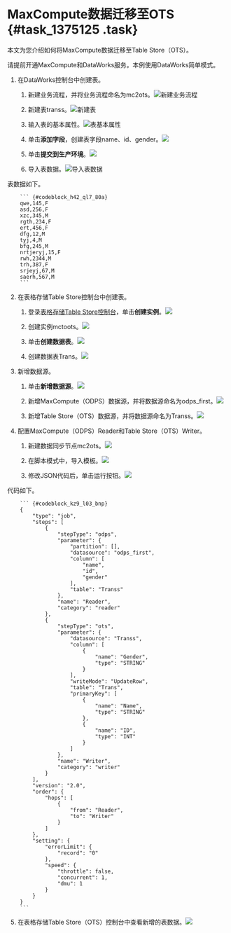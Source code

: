 # MaxCompute数据迁移至OTS {#task_1375125 .task}

本文为您介绍如何将MaxCompute数据迁移至Table Store（OTS）。

请提前开通MaxCompute和DataWorks服务。本例使用DataWorks简单模式。

1.  在DataWorks控制台中创建表。 
    1.  新建业务流程，并将业务流程命名为mc2ots。![新建业务流程](http://static-aliyun-doc.oss-cn-hangzhou.aliyuncs.com/assets/img/1095436/156440141053178_zh-CN.jpg)


    2.  新建表transs。![新建表](http://static-aliyun-doc.oss-cn-hangzhou.aliyuncs.com/assets/img/1095436/156440141153193_zh-CN.jpg)


    3.  输入表的基本属性。![表基本属性](http://static-aliyun-doc.oss-cn-hangzhou.aliyuncs.com/assets/img/1095436/156440141153197_zh-CN.jpg)


    4.  单击**添加字段**，创建表字段name、id、gender。![](http://static-aliyun-doc.oss-cn-hangzhou.aliyuncs.com/assets/img/1095436/156440141153695_zh-CN.jpg)


    5.  单击**提交​到生产环境**。![](http://static-aliyun-doc.oss-cn-hangzhou.aliyuncs.com/assets/img/1095436/156440141153765_zh-CN.jpg)


    6.  导入表数据。![导入表数据](http://static-aliyun-doc.oss-cn-hangzhou.aliyuncs.com/assets/img/1095436/156440141253347_zh-CN.jpg)

 表数据如下。

        ``` {#codeblock_h42_ql7_80a}
        qwe,145,F
        asd,256,F
        xzc,345,M
        rgth,234,F
        ert,456,F
        dfg,12,M
        tyj,4,M
        bfg,245,M
        nrtjeryj,15,F
        rwh,2344,M
        trh,387,F
        srjeyj,67,M
        saerh,567,M
        ```

2.  在表格存储Table Store控制台中创建表。 
    1.  登录[表格存储Table Store控制台](https://ots.console.aliyun.com/index)，单击**创建实例**。![](http://static-aliyun-doc.oss-cn-hangzhou.aliyuncs.com/assets/img/1095436/156440141253656_zh-CN.jpg)


    2.  创建实例mctoots。![](http://static-aliyun-doc.oss-cn-hangzhou.aliyuncs.com/assets/img/1095436/156440141253657_zh-CN.jpg)


    3.  单击**创建数据表**。![](http://static-aliyun-doc.oss-cn-hangzhou.aliyuncs.com/assets/img/1095436/156440141353661_zh-CN.jpg)


    4.  创建数据表Trans。![](http://static-aliyun-doc.oss-cn-hangzhou.aliyuncs.com/assets/img/1095436/156440141353698_zh-CN.jpg)


3.  新增数据源。 
    1.  单击**新增数据源**。![](http://static-aliyun-doc.oss-cn-hangzhou.aliyuncs.com/assets/img/1095436/156440141353716_zh-CN.jpg)


    2.  新增MaxCompute（ODPS）数据源，并将数据源命名为odps\_first。![](http://static-aliyun-doc.oss-cn-hangzhou.aliyuncs.com/assets/img/1095436/156440141453761_zh-CN.jpg)


    3.  新增Table Store（OTS）数据源，并将数据源命名为Transs。![](http://static-aliyun-doc.oss-cn-hangzhou.aliyuncs.com/assets/img/1095436/156440141453719_zh-CN.jpg)


4.  配置MaxCompute（ODPS）Reader和Table Store（OTS）Writer。 
    1.  新建数据同步节点mc2ots。![](http://static-aliyun-doc.oss-cn-hangzhou.aliyuncs.com/assets/img/1095436/156440141453721_zh-CN.jpg)


    2.  在脚本模式中，导入模板。![](http://static-aliyun-doc.oss-cn-hangzhou.aliyuncs.com/assets/img/1095436/156440141553722_zh-CN.jpg)


    3.  修改JSON代码后，单击运行按钮。![](http://static-aliyun-doc.oss-cn-hangzhou.aliyuncs.com/assets/img/1095436/156440141553741_zh-CN.jpg)

 代码如下。

        ``` {#codeblock_kz9_l03_bnp}
        {
            "type": "job",
            "steps": [
                {
                    "stepType": "odps",
                    "parameter": {
                        "partition": [],
                        "datasource": "odps_first",
                        "column": [
                            "name",
                            "id",
                            "gender"
                        ],
                        "table": "Transs"
                    },
                    "name": "Reader",
                    "category": "reader"
                },
                {
                    "stepType": "ots",
                    "parameter": {
                        "datasource": "Transs",
                        "column": [
                            {
                                "name": "Gender",
                                "type": "STRING"
                            }
                        ],
                        "writeMode": "UpdateRow",
                        "table": "Trans",
                        "primaryKey": [
                            {
                                "name": "Name",
                                "type": "STRING"
                            },
                            {
                                "name": "ID",
                                "type": "INT"
                            }
                        ]
                    },
                    "name": "Writer",
                    "category": "writer"
                }
            ],
            "version": "2.0",
            "order": {
                "hops": [
                    {
                        "from": "Reader",
                        "to": "Writer"
                    }
                ]
            },
            "setting": {
                "errorLimit": {
                    "record": "0"
                },
                "speed": {
                    "throttle": false,
                    "concurrent": 1,
                    "dmu": 1
                }
            }
        }
        ```

5.  在表格存储Table Store（OTS）控制台中查看新增的表数据。![](http://static-aliyun-doc.oss-cn-hangzhou.aliyuncs.com/assets/img/1095436/156440141553788_zh-CN.jpg)



